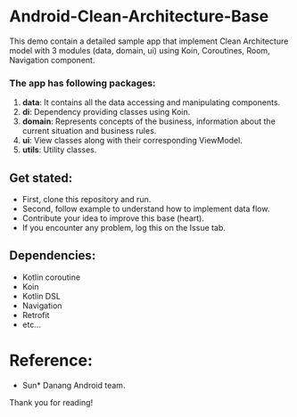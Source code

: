 # Android-Clean-Architecture-Base
This demo contain a detailed sample app that implement Clean Architecture model with 3 modules (data, domain, ui) using Koin, Coroutines, Room, Navigation component.

### The app has following packages:
 1. **data**: It contains all the data accessing and manipulating components.
 2. **di**: Dependency providing classes using Koin.
 3. **domain**: Represents concepts of the business, information about the current situation and business rules.
 4. **ui**: View classes along with their corresponding ViewModel.
 5. **utils**: Utility classes.

## Get stated:
 - First, clone this repository and run.
 - Second, follow example to understand how to implement data flow.
 - Contribute your idea to improve this base (heart). 
 - If you encounter any problem, log this on the Issue tab.
 
## Dependencies:
 - Kotlin coroutine
 - Koin
 - Kotlin DSL
 - Navigation
 - Retrofit
 - etc...

# Reference:
 - Sun* Danang Android team.

Thank you for reading!
